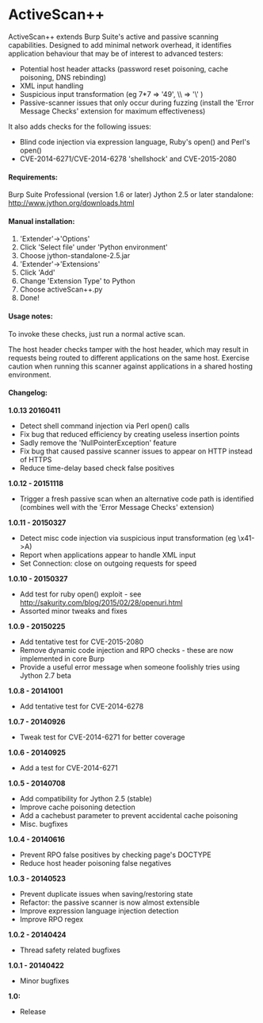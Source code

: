 ActiveScan++
==================

ActiveScan++ extends Burp Suite's active and passive scanning capabilities. Designed to add minimal network overhead, it identifies application behaviour that may be of interest to advanced testers:

  - Potential host header attacks (password reset poisoning, cache poisoning, DNS rebinding)
  - XML input handling
  - Suspicious input transformation (eg 7*7 => '49', \\\\ => '\\' )
  - Passive-scanner issues that only occur during fuzzing (install the 'Error Message Checks' extension for maximum effectiveness)

It also adds checks for the following issues:

  - Blind code injection via expression language, Ruby's open() and Perl's open()
  - CVE-2014-6271/CVE-2014-6278 'shellshock' and CVE-2015-2080
  
#### Requirements:
Burp Suite Professional (version 1.6 or later)
Jython 2.5 or later standalone: http://www.jython.org/downloads.html

#### Manual installation:

1. 'Extender'->'Options'
2. Click 'Select file' under 'Python environment'
3. Choose jython-standalone-2.5.jar
4. 'Extender'->'Extensions'
5. Click 'Add'
6. Change 'Extension Type' to Python
7. Choose activeScan++.py
8. Done!

#### Usage notes:
To invoke these checks, just run a normal active scan.

The host header checks tamper with the host header, which may result in requests being routed to different applications on the same host. Exercise caution when running this scanner against applications in a shared hosting environment.
    
#### Changelog:

**1.0.13 20160411**
  - Detect shell command injection via Perl open() calls
  - Fix bug that reduced efficiency by creating useless insertion points
  - Sadly remove the 'NullPointerException' feature
  - Fix bug that caused passive scanner issues to appear on HTTP instead of HTTPS
  - Reduce time-delay based check false positives
  
**1.0.12 - 20151118**
  - Trigger a fresh passive scan when an alternative code path is identified (combines well with the 'Error Message Checks' extension)
  
**1.0.11 - 20150327**
  - Detect misc code injection via suspicious input transformation (eg \x41->A)
  - Report when applications appear to handle XML input
  - Set Connection: close on outgoing requests for speed
  
**1.0.10 - 20150327**
  - Add test for ruby open() exploit - see http://sakurity.com/blog/2015/02/28/openuri.html
  - Assorted minor tweaks and fixes
  
**1.0.9 - 20150225**
  - Add tentative test for CVE-2015-2080
  - Remove dynamic code injection and RPO checks - these are now implemented in core Burp
  - Provide a useful error message when someone foolishly tries using Jython 2.7 beta
  
**1.0.8 - 20141001**
  - Add tentative test for CVE-2014-6278
  
**1.0.7 - 20140926**
  - Tweak test for CVE-2014-6271 for better coverage
  
**1.0.6 - 20140925**
  - Add a test for CVE-2014-6271

**1.0.5 - 20140708**
  - Add compatibility for Jython 2.5 (stable)
  - Improve cache poisoning detection
  - Add a cachebust parameter to prevent accidental cache poisoning
  - Misc. bugfixes
  
**1.0.4 - 20140616**
  - Prevent RPO false positives by checking page's DOCTYPE
  - Reduce host header poisoning false negatives
    
**1.0.3 - 20140523**
  - Prevent duplicate issues when saving/restoring state
  - Refactor: the passive scanner is now almost extensible
  - Improve expression language injection detection
  - Improve RPO regex
  
**1.0.2 - 20140424**
  - Thread safety related bugfixes
  
**1.0.1 - 20140422**
  - Minor bugfixes
  
**1.0:**
  - Release